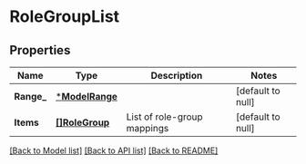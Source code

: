 # RoleGroupList

## Properties
Name | Type | Description | Notes
------------ | ------------- | ------------- | -------------
**Range_** | [***ModelRange**](Range.md) |  | [default to null]
**Items** | [**[]RoleGroup**](RoleGroup.md) | List of role-group mappings | [default to null]

[[Back to Model list]](../README.md#documentation-for-models) [[Back to API list]](../README.md#documentation-for-api-endpoints) [[Back to README]](../README.md)

